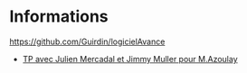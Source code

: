 # Informations  
https://github.com/Guirdin/logicielAvance
* [TP avec Julien Mercadal et Jimmy Muller pour M.Azoulay](https://github.com/Guirdin/logicielAvance)  
